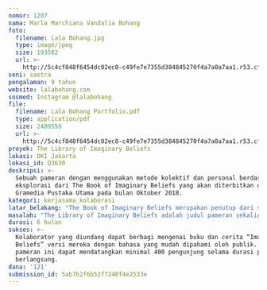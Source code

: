 ```yaml
---
nomor: 1207
nama: Marla Marchiana Vandalia Bohang
foto:
  filename: Lala Bohang.jpg
  type: image/jpeg
  size: 193582
  url: >-
    http://5c4cf848f6454dc02ec8-c49fe7e7355d384845270f4a7a0a7aa1.r53.cf2.rackcdn.com/7d0891ee-e49d-442b-9923-98d5b1a3aae4/Lala%20Bohang.jpg
seni: sastra
pengalaman: 9 tahun
website: lalabohang.com
sosmed: Instagram @lalabohang
file:
  filename: Lala Bohang Portfolio.pdf
  type: application/pdf
  size: 2409559
  url: >-
    http://5c4cf848f6454dc02ec8-c49fe7e7355d384845270f4a7a0a7aa1.r53.cf2.rackcdn.com/4d2856ea-2c50-40b1-b004-dd8b910786f2/Lala%20Bohang%20Portfolio.pdf
proyek: The Library of Imaginary Beliefs
lokasi: DKI Jakarta
lokasi_id: Q3630
deskripsi: >-
  Sebuah pameran dengan menggunakan metode kolektif dan personal berdasarkan
  eksplorasi dari The Book of Imaginary Beliefs yang akan diterbitkan oleh
  Gramedia Pustaka Utama pada bulan Oktober 2018.
kategori: kerjasama_kolaborasi
latar_belakang: "The Book of Imaginary Beliefs merupakan penutup dari seri buku yang terdiri dari The Book of Forbidden Feelings dan The Book of Invisible Questions karya Lala Bohang. Seri ini lahir awalnya berangkat dari keinginan untuk bereksperimen dengan medium yang tidak terbatas pada ruang dan waktu yaitu dengan medium mandiri seperti buku.\r\n\r\nThe Library of Imaginary Beliefs adalah eksplorasi dari The Book of Imaginary Beliefs dalam bentuk pameran kolaboratif yang ingin mengundang publik untuk turut berdialog bahwa kesadaran literasi yang kurang baik memicu timbulnya “kepercayaan/ keyakinan” yang tidak berdasarkan pada pengetahuan dan kesadaran seorang individu. Hal ini turut mendukung kecepatan penyebaran informasi yang tidak benar yang bersifat propaganda dengan memanfaatkan rendahnya kesadaran literasi tersebut."
masalah: "The Library of Imaginary Beliefs adalah judul pameran sekaligus karya yang dibuat menggunakan metode kolektif dari kolaborator undangan dan open submission yang meminjamkan buku personal yang mewakili “Imaginary Beliefs” versi mereka sendiri yang akan di display layaknya sebuah perpustakaan.  \r\n\r\nPameran ini adalah sebuah upaya untuk sekadar mengingatkan bahwa “kepercayaan/keyakinan” alangkah baiknya berangkat dari kesadaran literasi dan pengetahuan seorang individu atas lingkungannya melalui metode pameran yang bersifat kolaboratif dan interaktif dengan menggunakan bahasa yang mudah diterima oleh publik. Hal ini dilakukan dengan membuat karya kolaboratif yang mendisplay buku-buku dari kolaborator undangan dan peserta open submission yang meminjamkan buku personal mereka yang mengandung cerita \"Imaginary Beliefs\" versi mereka sendiri.\r\n\r\nDiharapkan dari karya ini kesadaran akan \"kepercayaan/keyakinan\" personal baik yang bersifat prinsipil dan sehari-hari lebih mendapatkan perhatian dan tidak sekedar mengikuti arus dan lingkungan semata."
durasi: 6 bulan
sukses: >-
  Kolaborator yang diundang dapat berbagi mengenai buku dan cerita “Imaginary
  Beliefs” versi mereka dengan bahasa yang mudah dipahami oleh publik. Dan
  pameran ini dapat mendatangkan minimal 400 pengunjung selama durasi pameran
  berlangsung.
dana: '121'
submission_id: 5ab7b2f6b52f7240f4e2533e
---
```

